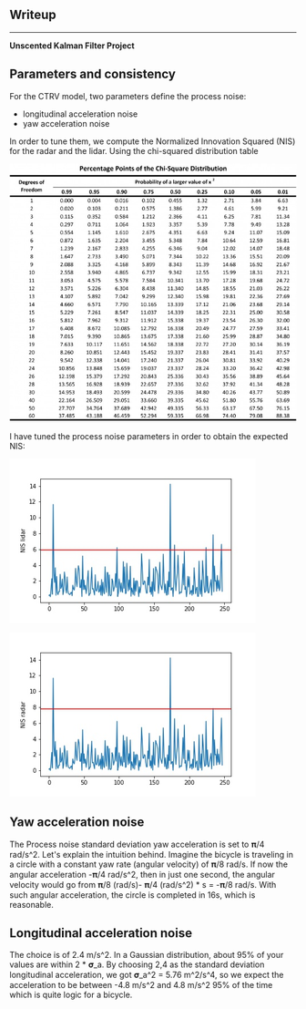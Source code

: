 ## Writeup 

-----

**Unscented Kalman Filter Project**

[//]: # (Image References)

[image0]: ./nis_lidar.jpg "Nis Lidar"
[image1]: ./nis_radar.jpg "Nis Radar"
[image2]: ./chi-square_distribution_table.jpg "Chi Square distribution"


## Parameters and consistency

For the CTRV model, two parameters define the process noise:
- longitudinal acceleration noise
- yaw acceleration noise

In order to tune them, we compute the Normalized Innovation Squared (NIS) for the radar and the lidar. Using the chi-squared distribution table

![alt text][image2]

I have tuned the process noise parameters in order to obtain the expected NIS:

![alt text][image0]

![alt text][image1]

## Yaw acceleration noise

The Process noise standard deviation yaw acceleration is set to 𝛑/4 rad/s^2. Let's explain the intuition behind.
Imagine the bicycle is traveling in a circle with a constant yaw rate (angular velocity) of 𝛑/8 rad/s. If now the angular acceleration -𝛑/4 rad/s^2, then 
in just one second, the angular velocity would go from 𝛑/8 (rad/s)- 𝛑/4 (rad/s^2) * s = -𝛑/8 rad/s. With such angular acceleration, the circle is completed in 16s, which is reasonable.

## Longitudinal acceleration noise

The choice is of 2.4 m/s^2. In a Gaussian distribution, about 95% of your values are within 2 * 𝛔_a. By choosing 2,4 as the standard deviation longitudinal acceleration, 
we got 𝛔_a^2 = 5.76 m^2/s^4, so we expect the acceleration to be between -4.8 m/s^2 and 4.8 m/s^2 95% of the time which is quite logic for a bicycle.